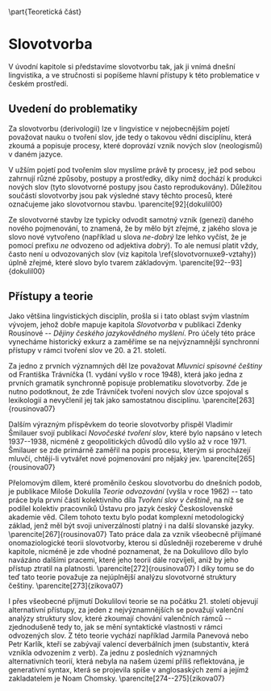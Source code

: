 \part{Teoretická část}

# Slovotvorba

V úvodní kapitole si představíme slovotvorbu tak, jak ji vnímá dnešní lingvistika, a ve stručnosti si popíšeme hlavní přístupy k této problematice v českém prostředí.

## Uvedení do problematiky

Za slovotvorbu (derivologii) lze v lingvistice v nejobecnějším pojetí považovat nauku o tvoření slov, jde tedy o takovou vědní disciplínu, která zkoumá a popisuje procesy, které doprovází vznik nových slov (neologismů) v daném jazyce.

V užším pojetí pod tvořením slov myslíme právě ty procesy, jež pod sebou zahrnují různé způsoby, postupy a prostředky, díky nimž dochází k produkci nových slov (tyto slovotvorné postupy jsou často reprodukovány). Důležitou součástí slovotvorby jsou pak výsledné stavy těchto procesů, které označujeme jako slovotvornou stavbu.  \parencite[92]{dokulil00}

Ze slovotvorné stavby lze typicky odvodit samotný vznik (genezi) daného nového pojmenování, to znamená, že by mělo být zřejmé, z jakého slova je slovo nové vytvořeno (například u slova *ne-dobrý* lze lehko vyčíst, že je pomocí prefixu *ne* odvozeno od adjektiva *dobrý*). To ale nemusí platit vždy, často není u odvozovaných slov (viz kapitola \ref{slovotvornuxe9-vztahy}) úplně zřejmé, které slovo bylo tvarem základovým. \parencite[92--93]{dokulil00}

## Přístupy a teorie

Jako většina lingvistických disciplín, prošla si i tato oblast svým vlastním vývojem, jehož dobře mapuje kapitola *Slovotvorba* v publikaci Zdenky Rousínové -- *Dějiny českého jazykovědného myšlení*. Pro účely této práce vynecháme historický exkurz a zaměříme se na nejvýznamnější synchronní přístupy v rámci tvoření slov ve 20. a 21. století.

Za jedno z prvních významných děl lze považovat *Mluvnici spisovné češtiny* od Františka Trávníčka (1. vydání vyšlo v roce 1948), která jako jedna z prvních gramatik synchronně popisuje problematiku slovotvorby. Zde je nutno podotknout, že zde Trávníček tvoření nových slov úzce spojoval s lexikologií a nevyčlenil jej tak jako samostatnou disciplínu. \parencite[263]{rousinova07}

Dalším výrazným příspěvkem do teorie slovotvorby přispěl Vladimír Šmilauer svojí publikací *Novočeské tvoření slov*, které bylo napsáno v letech 1937--1938, nicméně z geopolitických důvodů dílo vyšlo až v roce 1971. Šmilauer se zde primárně zaměřil na popis procesu, kterým si procházejí mluvčí, chtějí-li vytvářet nové pojmenování pro nějaký jev. \parencite[265]{rousinova07}

Přelomovým dílem, které proměnilo českou slovotvorbu do dnešních podob, je publikace Miloše Dokulila *Teorie odvozování* (vyšla v roce 1962) -- tato práce byla první částí kolektivního díla *Tvoření slov v češtině*, na níž se podílel kolektiv pracovníků Ústavu pro jazyk český Československé akademie věd. Cílem tohoto textu bylo podat komplexní metodologický základ, jenž měl být svoji univerzálností platný i na další slovanské jazyky. \parencite[267]{rousinova07} Tato práce dala za vznik všeobecně přijímané onomaziologické teorii slovotvorby, kterou si důsledněji rozebereme v druhé kapitole, nicméně je zde vhodné poznamenat, že na Dokulilovo dílo bylo navázáno dalšími pracemi, které jeho teorii dále rozvíjeli, aniž by jeho přístup ztratil na platnosti. \parencite[272]{rousinova07} I díky tomu se do teď tato teorie považuje za nejúplnější analýzu slovotvorné struktury češtiny. \parencite[273]{zikova07}

I přes všeobecné přijmutí Dokulilovi teorie se na počátku 21. století objevují alternativní přístupy, za jeden z nejvýznamnějších se považují valenční analýzy struktury slov, které zkoumají chování valenčních rámců -- zjednodušeně tedy to, jak se mění syntaktické vlastnosti v rámci odvozených slov. Z této teorie vychází například Jarmila Panevová nebo Petr Karlík, kteří se zabývají valencí deverbálních jmen (substantiv, která vznikla odvozením z verb). Za jednu z posledních významných alternativních teorií, která nebyla na našem území příliš reflektována, je generativní syntax, která se projevila spíše v anglosaských zemí a jejímž zakladatelem je Noam Chomsky.  \parencite[274--275]{zikova07}